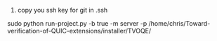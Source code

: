 1. copy you ssh key for git in .ssh

sudo python run-project.py -b true -m server -p /home/chris/Toward-verification-of-QUIC-extensions/installer/TVOQE/
